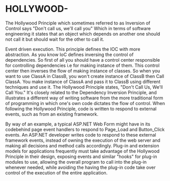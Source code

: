 # HOLLYWOOD-
The Hollywood Principle which sometimes referred to as Inversion of Control says "Don't call us, we'll call you" Which in terms of software engineering it states that an object which depends on another one should not call it but should wait for the other to call it.

Event driven execution.
This principle defines the IOC with more abstraction. As you know IoC defines inversing the control of dependencies. So first of all you should have a control center responsible for controlling dependencies i.e for making instance of them. This control center then inverses the flow of making instance of classes. So when you want to use ClassA in ClassB, you won't create instance of ClassB then Call ClassA. You make instance of ClassA and pass it to ClassB using different techniques and use it.
The Hollywood Principle states, "Don't Call Us, We'll Call You." It's closely related to the Dependency Inversion Principle, and illustrates a different way of writing software from the more traditional form of programming in which one's own code dictates the flow of control.  When following the Hollywood Principle, code is written to respond to external events, such as from an existing framework.

By way of an example, a typical ASP.NET Web Form might have in its codebehind page event handlers to respond to Page_Load and Button_Click events.  An ASP.NET developer writes code to respond to these external framework events, instead of owning the execution of the web server and making all decisions and method calls accordingly.  Plug-in and extension models for applications frequently must take advantage of the Hollywood Principle in their design, exposing events and similar "hooks" for plug-in modules to use, allowing the overall program to call into the plug-in whenever needed, while avoiding the having the plug-in code take over control of the execution of the entire application.
